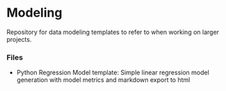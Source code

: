 # Modeling
Repository for data modeling templates to refer to when working on larger projects.

### Files
* Python Regression Model template: Simple linear regression model generation with model metrics and markdown export to html
